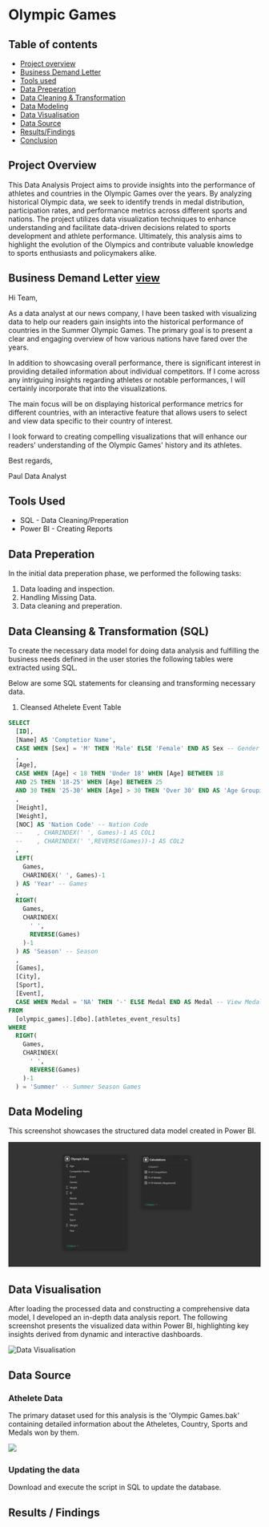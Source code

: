 # Olympic Games

## Table of contents

- [Project overview](#Projectoverview)
- [Business Demand Letter](#)
- [Tools used](#)
- [Data Preperation](#)
- [Data Cleaning & Transformation](#)
- [Data Modeling](#)
- [Data Visualisation](#)
- [Data Source](#)
- [Results/Findings](#)
- [Conclusion](#)

## Project Overview

This Data Analysis Project aims to provide insights into the performance of athletes and countries in the Olympic Games over the years. By analyzing historical Olympic data, we seek to identify trends in medal distribution, participation rates, and performance metrics across different sports and nations. The project utilizes data visualization techniques to enhance understanding and facilitate data-driven decisions related to sports development and athlete performance. Ultimately, this analysis aims to highlight the evolution of the Olympics and contribute valuable knowledge to sports enthusiasts and policymakers alike.

## Business Demand Letter [view](https://github.com/itsmanishjoshi/Olympic-Games/blob/main/Business%20Problem.pptx) 

Hi Team,

As a data analyst at our news company, I have been tasked with visualizing data to help our readers gain insights into the historical performance of countries in the Summer Olympic Games. The primary goal is to present a clear and engaging overview of how various nations have fared over the years.

In addition to showcasing overall performance, there is significant interest in providing detailed information about individual competitors. If I come across any intriguing insights regarding athletes or notable performances, I will certainly incorporate that into the visualizations.

The main focus will be on displaying historical performance metrics for different countries, with an interactive feature that allows users to select and view data specific to their country of interest.

I look forward to creating compelling visualizations that will enhance our readers' understanding of the Olympic Games' history and its athletes.

Best regards,

Paul
Data Analyst


## Tools Used

- SQL - Data Cleaning/Preperation
- Power BI - Creating Reports

## Data Preperation
In the initial data preperation phase, we performed the following tasks:

1. Data loading and inspection.
2. Handling Missing Data.
3. Data cleaning and preperation.


## Data Cleansing & Transformation (SQL)
To create the necessary data model for doing data analysis and fulfilling the business needs defined in the user stories the following tables were extracted using SQL.

Below are some SQL statements for cleansing and transforming necessary data.

1. Cleansed Athelete Event Table

``` SQL
SELECT 
  [ID], 
  [Name] AS 'Comptetior Name', 
  CASE WHEN [Sex] = 'M' THEN 'Male' ELSE 'Female' END AS Sex -- Gender
  , 
  [Age], 
  CASE WHEN [Age] < 18 THEN 'Under 18' WHEN [Age] BETWEEN 18 
  AND 25 THEN '18-25' WHEN [Age] BETWEEN 25 
  AND 30 THEN '25-30' WHEN [Age] > 30 THEN 'Over 30' END AS 'Age Grouping' -- Age Grouping
  , 
  [Height], 
  [Weight], 
  [NOC] AS 'Nation Code' -- Nation Code
  --    , CHARINDEX(' ', Games)-1 AS COL1
  --    , CHARINDEX(' ',REVERSE(Games))-1 AS COL2
  , 
  LEFT(
    Games, 
    CHARINDEX(' ', Games)-1
  ) AS 'Year' -- Games
  , 
  RIGHT(
    Games, 
    CHARINDEX(
      ' ', 
      REVERSE(Games)
    )-1
  ) AS 'Season' -- Season
  , 
  [Games], 
  [City], 
  [Sport], 
  [Event], 
  CASE WHEN Medal = 'NA' THEN '-' ELSE Medal END AS Medal -- View Medal 
FROM 
  [olympic_games].[dbo].[athletes_event_results] 
WHERE 
  RIGHT(
    Games, 
    CHARINDEX(
      ' ', 
      REVERSE(Games)
    )-1
  ) = 'Summer' -- Summer Season Games
```

## Data Modeling

This screenshot showcases the structured data model created in Power BI.

![Data Model](https://github.com/itsmanishjoshi/Olympic-Games/blob/main/Olyampic%20Games%20Analysis/Data%20Model.png)


## Data Visualisation

After loading the processed data and constructing a comprehensive data model, I developed an in-depth data analysis report. The following screenshot presents the visualized data within Power BI, highlighting key insights derived from dynamic and interactive dashboards.

![Data Visualisation](img)



## Data Source

### Athelete Data
The primary dataset used for this analysis is the 'Olympic Games.bak' containing detailed information about the Atheletes, Country, Sports and Medals won by them.

![](img)

### Updating the data
Download and execute the script in SQL to update the database.

## Results / Findings
